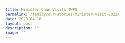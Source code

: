 ```yaml
---
title: Minister Chan Visits TWPS
permalink: /family/our-stories/minister-visit-2022/
date: 2023-04-10
layout: post
description: ""
image: ""
---
```

